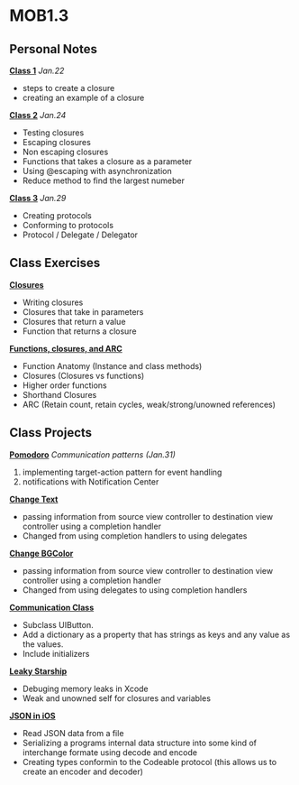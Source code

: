 # MOB1.3

## Personal Notes
**[Class 1](https://github.com/SarinSwift/MOB1.3/tree/master/Class1.playground)**
*Jan.22*
- steps to create a closure
- creating an example of a closure

**[Class 2](https://github.com/SarinSwift/MOB1.3/tree/master/Class2.playground)**
*Jan.24*
- Testing closures 
- Escaping closures
- Non escaping closures
- Functions that takes a closure as a parameter
- Using @escaping with asynchronization
- Reduce method to find the largest numeber

**[Class 3](https://github.com/SarinSwift/MOB1.3/tree/master/Class3.playground)**
*Jan.29*
- Creating protocols
- Conforming to protocols
- Protocol / Delegate / Delegator

## Class Exercises
**[Closures](https://github.com/SarinSwift/MOB1.3/tree/master/Exercises1.playground)**
- Writing closures
- Closures that take in parameters
- Closures that return a value
- Function that returns a closure

**[Functions, closures, and ARC](https://github.com/SarinSwift/MOB1.3/tree/master/Functions-Closures-and-ARC-master)**
- Function Anatomy
(Instance and class methods)
- Closures
(Closures vs functions)
- Higher order functions
- Shorthand Closures
- ARC 
(Retain count, retain cycles, weak/strong/unowned references)

## Class Projects
**[Pomodoro](https://github.com/SarinSwift/MOB1.3/tree/master/pom-starter-master)**
*Communication patterns (Jan.31)*
1. implementing target-action pattern for event handling
2. notifications with Notification Center

**[Change Text](https://github.com/SarinSwift/MOB1.3/tree/master/ChangeText)**
- passing information from source view controller to destination view controller using a completion handler
- Changed from using completion handlers to using delegates


**[Change BGColor](https://github.com/SarinSwift/MOB1.3/tree/master/ChangingBGColor)**
- passing information from source view controller to destination view controller using a completion handler
- Changed from using delegates to using completion handlers

**[Communication Class](https://github.com/SarinSwift/MOB1.3/tree/master/CommunicationClass)**
- Subclass UIButton.
- Add a dictionary as a property that has strings as keys and any value as the values.
- Include initializers


**[Leaky Starship](https://github.com/SarinSwift/MOB1.3/tree/master/LeakyStarship-master)**
- Debuging memory leaks in Xcode
- Weak and unowned self for closures and variables

**[JSON in iOS](https://github.com/SarinSwift/MOB1.3/tree/master/Festival)**
- Read JSON data from a file
- Serializing a programs internal data structure into some kind of interchange formate using decode and encode
- Creating types conformin to the Codeable protocol (this allows us to create an encoder and decoder)
